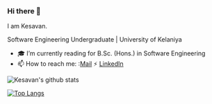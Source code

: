 <link rel="stylesheet" href="style.css">

### Hi there 👋

I am Kesavan.

Software Engineering Undergraduate | University of Kelaniya


- :mortar_board: I’m currently reading for B.Sc. (Hons.) in Software Engineering
- 📫 How to reach me: :[Mail](mailto:kesavan.selvarajah.dev@gmail.com "Kesavan Selvarajah") :zap: [LinkedIn](https://www.linkedin.com/in/kesavanselvarajah/ "Kesavan Selvarajah") 
<!---
[![Top Langs](https://github-readme-stats.vercel.app/api/top-langs/?username=KesavanSelvarajah)](https://github.com/anuraghazra/github-readme-stats)
---> 
![Kesavan's github stats](https://github-readme-stats.vercel.app/api?username=KesavanSelvarajah&count_private=true&show_icons=true&theme=dracula)

[![Top Langs](https://github-readme-stats.vercel.app/api/top-langs/?username=anuraghazra&layout=compact)](https://github.com/anuraghazra/github-readme-stats)
